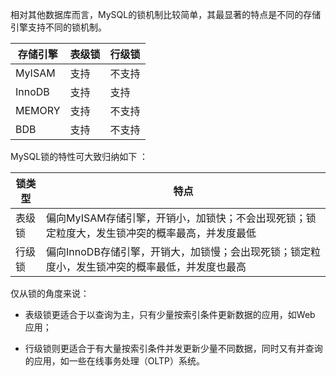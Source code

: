 相对其他数据库而言，MySQL的锁机制比较简单，其最显著的特点是不同的存储引擎支持不同的锁机制。

| 存储引擎 | 表级锁 | 行级锁 |
| -------- | ------ | ------ |
| MyISAM   | 支持   | 不支持 |
| InnoDB   | 支持   | 支持   |
| MEMORY   | 支持   | 不支持 |
| BDB      | 支持   | 不支持 |

MySQL锁的特性可大致归纳如下 ：

| 锁类型 | 特点                                                         |
| ------ | ------------------------------------------------------------ |
| 表级锁 | 偏向MyISAM存储引擎，开销小，加锁快；不会出现死锁；锁定粒度大，发生锁冲突的概率最高，并发度最低 |
| 行级锁 | 偏向InnoDB存储引擎，开销大，加锁慢；会出现死锁；锁定粒度小，发生锁冲突的概率最低，并发度也最高 |

仅从锁的角度来说：

- 表级锁更适合于以查询为主，只有少量按索引条件更新数据的应用，如Web 应用；

- 行级锁则更适合于有大量按索引条件并发更新少量不同数据，同时又有并查询的应用，如一些在线事务处理（OLTP）系统。
